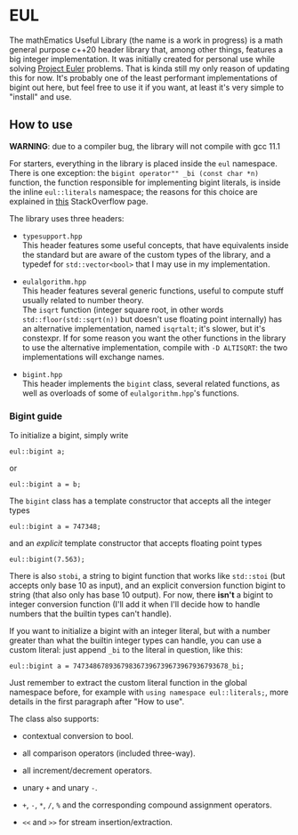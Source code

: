 # EUL
The mathEmatics Useful Library (the name is a work in progress) is a math general purpose c++20 header library that, among other things, features a big integer implementation. It was initially created for personal use while solving [Project Euler](https://projecteuler.net/) problems. That is kinda still my only reason of updating this for now. It's probably one of the least performant implementations of bigint out here, but feel free to use it if you want, at least it's very simple to "install" and use.

## How to use

**WARNING**: due to a compiler bug, the library will not compile with gcc 11.1

For starters, everything in the library is placed inside the `eul` namespace. There is one exception: the `bigint operator"" _bi (const char *n)` function, the function responsible for implementing bigint literals, is inside the inline `eul::literals` namespace; the reasons for this choice are explained in [this](https://web.archive.org/web/20210802172056/https://stackoverflow.com/questions/49054477/how-to-refer-to-user-defined-literal-operator-inside-a-namespace) StackOverflow page.

The library uses three headers:

- `typesupport.hpp`  
This header features some useful concepts, that have equivalents inside the standard but are aware of the custom types of the library, and a typedef for `std::vector<bool>` that I may use in my implementation.

- `eulalgorithm.hpp`  
This header features several generic functions, useful to compute stuff usually related to number theory.  
The `isqrt` function (integer square root, in other words `std::floor(std::sqrt(n))` but doesn't use floating point internally) has an alternative implementation, named `isqrtalt`; it's slower, but it's constexpr. If for some reason you want the other functions in the library to use the alternative implementation, compile with `-D ALTISQRT`: the two implementations will exchange names.

- `bigint.hpp`  
This header implements the `bigint` class, several related functions, as well as overloads of some of `eulalgorithm.hpp`'s functions.

### Bigint guide

To initialize a bigint, simply write

```
eul::bigint a;
```

or

```
eul::bigint a = b;
```

The `bigint` class has a template constructor that accepts all the integer types

```
eul::bigint a = 747348;
```

and an *explicit* template constructor that accepts floating point types

```
eul::bigint(7.563);
```

There is also `stobi`, a string to bigint function that works like `std::stoi` (but accepts only base 10 as input), and an explicit conversion function bigint to string (that also only has base 10 output). For now, there **isn't** a bigint to integer conversion function (I'll add it when I'll decide how to handle numbers that the builtin types can't handle).

If you want to initialize a bigint with an integer literal, but with a number greater than what the builtin integer types can handle, you can use a custom literal: just append `_bi` to the literal in question, like this:

```
eul::bigint a = 747348678936798367396739673967936793678_bi;
```

Just remember to extract the custom literal function in the global namespace before, for example with `using namespace eul::literals;`, more details in the first paragraph after "How to use".

The class also supports:

- contextual conversion to bool.

- all comparison operators (included three-way).

- all increment/decrement operators.

- unary `+` and unary `-`.

- `+`, `-`, `*`, `/`, `%` and the corresponding compound assignment operators.

- `<<` and `>>` for stream insertion/extraction.
